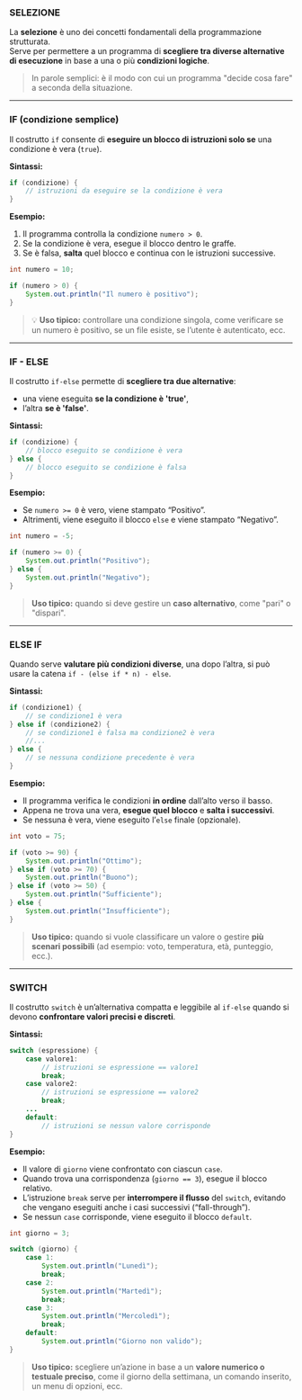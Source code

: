 ### SELEZIONE
La **selezione** è uno dei concetti fondamentali della programmazione strutturata.  
Serve per permettere a un programma di **scegliere tra diverse alternative di esecuzione** in base a una o più **condizioni logiche**.

> In parole semplici: è il modo con cui un programma "decide cosa fare" a seconda della situazione.

---
### IF (condizione semplice)
Il costrutto `if` consente di **eseguire un blocco di istruzioni solo se** una condizione è vera (`true`).

**Sintassi:**
```java
if (condizione) {
    // istruzioni da eseguire se la condizione è vera
}
```

**Esempio:**
1. Il programma controlla la condizione `numero > 0`.
2. Se la condizione è vera, esegue il blocco dentro le graffe.
3. Se è falsa, **salta** quel blocco e continua con le istruzioni successive.

```java
int numero = 10;

if (numero > 0) {
    System.out.println("Il numero è positivo");
}
```

> 💡 **Uso tipico:** controllare una condizione singola, come verificare se un numero è positivo, se un file esiste, se l’utente è autenticato, ecc.

---
### IF - ELSE
Il costrutto `if-else` permette di **scegliere tra due alternative**:  
- una viene eseguita **se la condizione è 'true'**,  
- l’altra **se è 'false'**.

**Sintassi:**
```java
if (condizione) {
    // blocco eseguito se condizione è vera
} else {
    // blocco eseguito se condizione è falsa
}
```

**Esempio:**
- Se `numero >= 0` è vero, viene stampato “Positivo”.
- Altrimenti, viene eseguito il blocco `else` e viene stampato “Negativo”.

```java
int numero = -5;

if (numero >= 0) {
    System.out.println("Positivo");
} else {
    System.out.println("Negativo");
}
```

> **Uso tipico:** quando si deve gestire un **caso alternativo**, come "pari" o "dispari".

---
### ELSE IF
Quando serve **valutare più condizioni diverse**, una dopo l’altra, si può usare la catena `if - (else if * n) - else`.

**Sintassi:**
```java
if (condizione1) {
    // se condizione1 è vera
} else if (condizione2) {
    // se condizione1 è falsa ma condizione2 è vera
    //...
} else {
    // se nessuna condizione precedente è vera
}
```

**Esempio:**
- Il programma verifica le condizioni **in ordine** dall’alto verso il basso.  
- Appena ne trova una vera, **esegue quel blocco** e **salta i successivi**.  
- Se nessuna è vera, viene eseguito l’`else` finale (opzionale).

```java
int voto = 75;

if (voto >= 90) {
    System.out.println("Ottimo");
} else if (voto >= 70) {
    System.out.println("Buono");
} else if (voto >= 50) {
    System.out.println("Sufficiente");
} else {
    System.out.println("Insufficiente");
}
```

> **Uso tipico:** quando si vuole classificare un valore o gestire **più scenari possibili** (ad esempio: voto, temperatura, età, punteggio, ecc.).

---
### SWITCH
Il costrutto `switch` è un’alternativa compatta e leggibile al `if-else` quando si devono **confrontare valori precisi e discreti**.

**Sintassi:**
```java
switch (espressione) {
    case valore1:
        // istruzioni se espressione == valore1
        break;
    case valore2:
        // istruzioni se espressione == valore2
        break;
    ...
    default:
        // istruzioni se nessun valore corrisponde
}
```

**Esempio:**
- Il valore di `giorno` viene confrontato con ciascun `case`.
- Quando trova una corrispondenza (`giorno == 3`), esegue il blocco relativo.
- L’istruzione `break` serve per **interrompere il flusso** del `switch`, evitando che vengano eseguiti anche i casi successivi (“fall-through”).
- Se nessun `case` corrisponde, viene eseguito il blocco `default`.

```java
int giorno = 3;

switch (giorno) {
    case 1:
        System.out.println("Lunedì");
        break;
    case 2:
        System.out.println("Martedì");
        break;
    case 3:
        System.out.println("Mercoledì");
        break;
    default:
        System.out.println("Giorno non valido");
}
```

> **Uso tipico:** scegliere un’azione in base a un **valore numerico o testuale preciso**, come il giorno della settimana, un comando inserito, un menu di opzioni, ecc.
